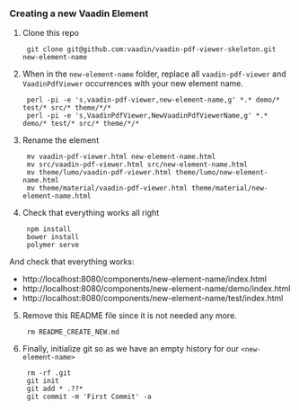 ### Creating a new Vaadin Element

1. Clone this repo

        git clone git@github.com:vaadin/vaadin-pdf-viewer-skeleton.git new-element-name

2. When in the `new-element-name` folder, replace all `vaadin-pdf-viewer` and `VaadinPdfViewer` occurrences with your new element name.

        perl -pi -e 's,vaadin-pdf-viewer,new-element-name,g' *.* demo/* test/* src/* theme/*/*
        perl -pi -e 's,VaadinPdfViewer,NewVaadinPdfViewerName,g' *.* demo/* test/* src/* theme/*/*

3. Rename the element

        mv vaadin-pdf-viewer.html new-element-name.html
        mv src/vaadin-pdf-viewer.html src/new-element-name.html
        mv theme/lumo/vaadin-pdf-viewer.html theme/lumo/new-element-name.html
        mv theme/material/vaadin-pdf-viewer.html theme/material/new-element-name.html

4. Check that everything works all right

        npm install
        bower install
        polymer serve

  And check that everything works:

  - http://localhost:8080/components/new-element-name/index.html
  - http://localhost:8080/components/new-element-name/demo/index.html
  - http://localhost:8080/components/new-element-name/test/index.html

5. Remove this README file since it is not needed any more.

        rm README_CREATE_NEW.md

5. Finally, initialize git so as we have an empty history for our `<new-element-name>`

        rm -rf .git
        git init
        git add * .??*
        git commit -m 'First Commit' -a

